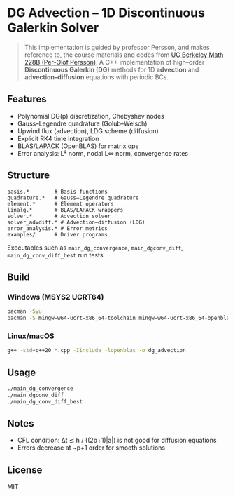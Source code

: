 # DG Advection – 1D Discontinuous Galerkin Solver
> This implementation is guided by professor Persson, and makes reference to, the course materials and codes from [UC Berkeley Math 228B (Per-Olof Persson)](https://persson.berkeley.edu/math228b/).
A C++ implementation of high–order **Discontinuous Galerkin (DG)** methods for 1D **advection** and **advection–diffusion** equations with periodic BCs. 

## Features
- Polynomial DG(p) discretization, Chebyshev nodes
- Gauss–Legendre quadrature (Golub–Welsch)
- Upwind flux (advection), LDG scheme (diffusion)
- Explicit RK4 time integration
- BLAS/LAPACK (OpenBLAS) for matrix ops
- Error analysis: L² norm, nodal L∞ norm, convergence rates

## Structure
```
basis.*        # Basis functions
quadrature.*   # Gauss–Legendre quadrature
element.*      # Element operators
linalg.*       # BLAS/LAPACK wrappers
solver.*       # Advection solver
solver_advdiff.* # Advection–diffusion (LDG)
error_analysis.* # Error metrics
examples/      # Driver programs
```
Executables such as `main_dg_convergence`, `main_dgconv_diff`, `main_dg_conv_diff_best` run tests.

## Build
### Windows (MSYS2 UCRT64)
```bash
pacman -Syu
pacman -S mingw-w64-ucrt-x86_64-toolchain mingw-w64-ucrt-x86_64-openblas mingw-w64-ucrt-x86_64-lapack 
```
### Linux/macOS
```bash
g++ -std=c++20 *.cpp -Iinclude -lopenblas -o dg_advection
```

## Usage
```bash
./main_dg_convergence
./main_dgconv_diff
./main_dg_conv_diff_best
```

## Notes
- CFL condition: Δt ≲ h / ((2p+1)|a|)  is not good for diffusion equations
- Errors decrease at ~p+1 order for smooth solutions

## License
MIT
